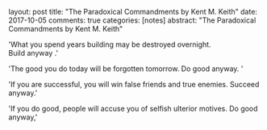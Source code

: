 layout: post
title: "The Paradoxical Commandments by Kent M. Keith"
date: 2017-10-05
comments: true
categories: [notes]
abstract: "The Paradoxical Commandments by Kent M. Keith"


'What you spend years building may be destroyed overnight.  
 Build anyway .'  

 'The good you do today will be forgotten tomorrow.
 Do good anyway. '

 'If you are successful, you will win false friends and true enemies.
 Succeed anyway.'

 'If you do good, people will accuse you of selfish ulterior motives.
 Do good anyway,'